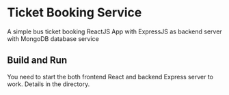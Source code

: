 # Ticket Booking Service
A simple bus ticket booking ReactJS App with ExpressJS as backend server with MongoDB database service 

## Build and Run
You need to start the both frontend React and backend Express server to work. Details in the directory.
